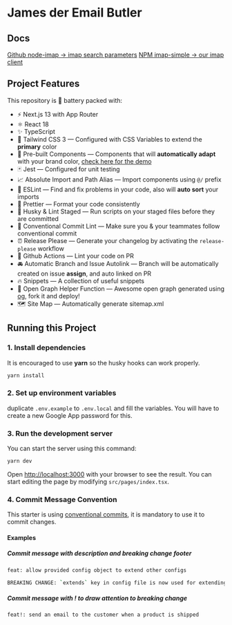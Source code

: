 # James der Email Butler

## Docs

[Github node-imap -> imap search parameters](https://github.com/mscdex/node-imap)
[NPM imap-simple -> our imap client](https://www.npmjs.com/package/imap-simple)

## Project Features

This repository is 🔋 battery packed with:

- ⚡️ Next.js 13 with App Router
- ⚛️ React 18
- ✨ TypeScript
- 💨 Tailwind CSS 3 — Configured with CSS Variables to extend the **primary** color
- 💎 Pre-built Components — Components that will **automatically adapt** with your brand color, [check here for the demo](https://tsnext-tw.thcl.dev/components)
- 🃏 Jest — Configured for unit testing
- 📈 Absolute Import and Path Alias — Import components using `@/` prefix
- 📏 ESLint — Find and fix problems in your code, also will **auto sort** your imports
- 💖 Prettier — Format your code consistently
- 🐶 Husky & Lint Staged — Run scripts on your staged files before they are committed
- 🤖 Conventional Commit Lint — Make sure you & your teammates follow conventional commit
- ⏰ Release Please — Generate your changelog by activating the `release-please` workflow
- 👷 Github Actions — Lint your code on PR
- 🚘 Automatic Branch and Issue Autolink — Branch will be automatically created on issue **assign**, and auto linked on PR
- 🔥 Snippets — A collection of useful snippets
- 👀 Open Graph Helper Function — Awesome open graph generated using [og](https://github.com/theodorusclarence/og), fork it and deploy!
- 🗺 Site Map — Automatically generate sitemap.xml

## Running this Project

### 1. Install dependencies

It is encouraged to use **yarn** so the husky hooks can work properly.

```bash
yarn install
```

### 2. Set up environment variables

duplicate `.env.example` to `.env.local` and fill the variables. You will have to create a new Google App password for this.

### 3. Run the development server

You can start the server using this command:

```bash
yarn dev
```

Open [http://localhost:3000](http://localhost:3000) with your browser to see the result. You can start editing the page by modifying `src/pages/index.tsx`.

### 4. Commit Message Convention

This starter is using [conventional commits](https://www.conventionalcommits.org/en/v1.0.0/), it is mandatory to use it to commit changes.

#### Examples

##### Commit message with description and breaking change footer

```bash
feat: allow provided config object to extend other configs

BREAKING CHANGE: `extends` key in config file is now used for extending other config files
```

##### Commit message with ! to draw attention to breaking change

```bash
feat!: send an email to the customer when a product is shipped
```
